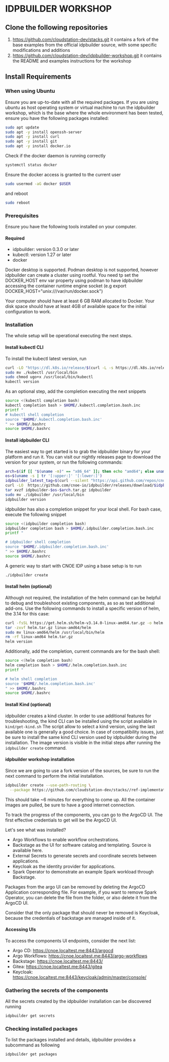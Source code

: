 # IDPBUILDER WORKSHOP

## Clone the following repositories

1. https://github.com/cloudstation-dev/stacks.git
   it contains a fork of the base examples from the official idpbuilder source, with some specific modifications and additions
2. https://github.com/cloudstation-dev/idpbuilder-workshop.git
   it contains the README and examples instructions for the workshop

## Install Requirements

### When using Ubuntu

Ensure you are up-to-date with all the required packages.
If you are using ubuntu as host operating system or virtual machine to run the idpbuilder workshop,
which is the base where the whole environment has been tested, ensure you have the following packages installed:

```bash
sudo apt update
sudo apt -y install openssh-server
sudo apt -y install curl
sudo apt -y install git
sudo apt -y install docker.io
```

Check if the docker daemon is running correctly

```bash
systemctl status docker
```

Ensure the docker access is granted to the current user

```bash
sudo usermod -aG docker $USER
```

and reboot

```bash
sudo reboot
```

### Prerequisites

Ensure you have the following tools installed on your computer.

#### Required

- idpbuilder: version 0.3.0 or later
- kubectl: version 1.27 or later
- docker

Docker desktop is supported.
Podman desktop is not supported, however idpbuilder can create a cluster using rootful.
You need tp set the DOCKER_HOST env var property using podman to have idpbuilder accessing the container runtime engine socket (e.g export DOCKER_HOST="unix:///var/run/docker.sock")

Your computer should have at least 6 GB RAM allocated to Docker.
Your disk space should have at least 4GB of available space for the initial configuration to work.
 

### Installation

The whole setup will be operational executing the next steps.

#### Install kubectl CLI

To install the kubectl latest version, run

```bash
curl -LO "https://dl.k8s.io/release/$(curl -L -s https://dl.k8s.io/release/stable.txt)/bin/linux/amd64/kubectl"
sudo mv ./kubectl /usr/local/bin
sudo chmod ugo+x /usr/local/bin/kubectl
kubectl version
```

As an optional step, add the completion executing the next snippets

```bash
source <(kubectl completion bash)
kubectl completion bash > $HOME/.kubectl.completion.bash.inc
printf "
# kubectl shell completion
source '$HOME/.kubectl.completion.bash.inc'
" >> $HOME/.bashrc
source $HOME/.bashrc
```


#### Install idpbuilder CLI

The easiest way to get started is to grab the idpbuilder binary for your platform and run it. You can visit our nightly releases page to download the version for your system, or run the following commands:

```bash
arch=$(if [[ "$(uname -m)" == "x86_64" ]]; then echo "amd64"; else uname -m; fi)
os=$(uname -s | tr '[:upper:]' '[:lower:]')
idpbuilder_latest_tag=$(curl --silent "https://api.github.com/repos/cnoe-io/idpbuilder/releases/latest" | grep '"tag_name":' | sed -E 's/.*"([^"]+)".*/\1/')
curl -LO  https://github.com/cnoe-io/idpbuilder/releases/download/$idpbuilder_latest_tag/idpbuilder-$os-$arch.tar.gz
tar xvzf idpbuilder-$os-$arch.tar.gz idpbuilder
sudo mv ./idpbuilder /usr/local/bin
idpbuilder version
```

idpbuilder has also a completion snippet for your local shell. For bash case, execute the following snippet

```bash
source <(idpbuilder completion bash)
idpbuilder completion bash > $HOME/.idpbuilder.completion.bash.inc
printf "

# idpbuilder shell completion
source '$HOME/.idpbuilder.completion.bash.inc'
" >> $HOME/.bashrc
source $HOME/.bashrc
```

A generic way to start with CNOE IDP using a base setup is to run

```bash
./idpbuilder create
```

#### Install helm (optional)

Although not required, the installation of the helm command can be helpful to debug and troubleshoot existing components, as so as test additional add-ons.
Use the following commands to install a specific version of helm, the 3.14 for this case:

```bash
curl -fsSL https://get.helm.sh/helm-v3.14.0-linux-amd64.tar.gz -o helm.tar.gz
tar -zxvf helm.tar.gz linux-amd64/helm
sudo mv linux-amd64/helm /usr/local/bin/helm
rm -rf linux-amd64 helm.tar.gz
helm version
```

Additionally, add the completion, current commands are for the bash shell:

```bash
source <(helm completion bash)
helm completion bash > $HOME/.helm.completion.bash.inc
printf "

# helm shell completion
source '$HOME/.helm.completion.bash.inc'
" >> $HOME/.bashrc
source $HOME/.bashrc
```


#### Install Kind (optional)

idpbuilder creates a kind cluster. In order to use additional features for troubleshooting, the kind CLI can be installed using the script available in `kind/get-kind.sh`
The script allow to select a kind version, using the last available one is generally a good choice. In case of compatibility issues, just be sure to install the same kind CLI version used by idpbuilder during the installation. The image version is visible in the initial steps after running the `idpbuilder create` command.

#### idpbuilder workshop installation

Since we are going to use a fork version of the sources, be sure to run the next command to perform the initial installation.

```bash
idpbuilder create --use-path-routing \
  --package https://github.com/cloudstation-dev/stacks//ref-implementation
```

This should take ~6 minutes for everything to come up. All the container images are pulled, be sure to have a good internet connection.

To track the progress of the components, you can go to the ArgoCD UI.
The first effective credentials to get will be the ArgoCD UI.

Let's see what was installed?
- Argo Workflows to enable workflow orchestrations.
- Backstage as the UI for software catalog and templating. Source is available here.
- External Secrets to generate secrets and coordinate secrets between applications.
- Keycloak as the identity provider for applications.
- Spark Operator to demonstrate an example Spark workload through Backstage.

Packages from the argo UI can be removed by deleting the ArgoCD Application corresponding file.
For example, if you want to remove Spark Operator, you can delete the file from the folder, or also delete it from the ArgoCD UI.

Consider that the only package that should never be removed is Keycloak, because the credentials of backstage are managed inside of it.

#### Accessing UIs

To access the components UI endpoints, consider the next list:

- Argo CD: https://cnoe.localtest.me:8443/argocd
- Argo Workflows: https://cnoe.localtest.me:8443/argo-workflows
- Backstage: https://cnoe.localtest.me:8443/
- Gitea: https://cnoe.localtest.me:8443/gitea
- Keycloak: https://cnoe.localtest.me:8443/keycloak/admin/master/console/

### Gathering the secrets of the components

All the secrets created by the idpbuilder installation can be discovered running

```bash
idpbuilder get secrets
```

### Checking installed packages

To list the packages installed and details, idpbuilder provides a subcommand as following

```bash
idpbuilder get packages
```


